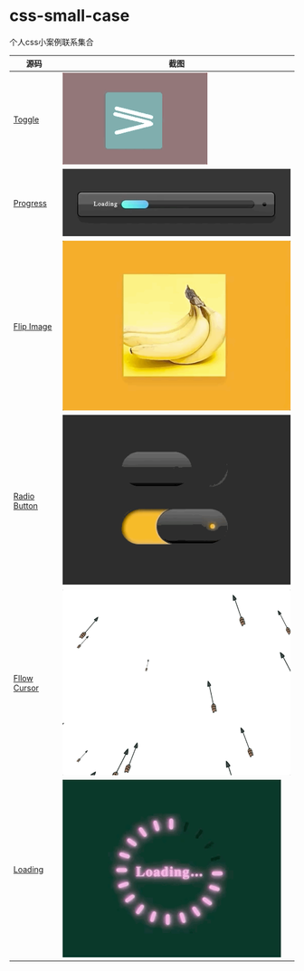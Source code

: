 # css-small-case
个人css小案例联系集合

| 源码 | 截图 |
| ---- | ---- |
| [Toggle](https://github.com/dlgchg/css-small-case/blob/main/toggle.html) | ![](https://github.com/dlgchg/css-small-case/blob/main/gif/toggle.gif?raw=true) |
| [Progress](https://github.com/dlgchg/css-small-case/blob/main/progress.html) | ![](https://github.com/dlgchg/css-small-case/blob/main/gif/progress.gif?raw=true) |
| [Flip Image](https://github.com/dlgchg/css-small-case/blob/main/flipimage.html) | ![](https://github.com/dlgchg/css-small-case/blob/main/gif/flipimage.gif?raw=true) |
| [Radio Button](https://github.com/dlgchg/css-small-case/blob/main/radio.html) | ![](https://github.com/dlgchg/css-small-case/blob/main/gif/radio.gif?raw=true) |
| [Fllow Cursor](https://github.com/dlgchg/css-small-case/blob/main/fllowapple.html) | ![](https://github.com/dlgchg/css-small-case/blob/main/gif/fllowcursor.gif?raw=true) |
| [Loading](https://github.com/dlgchg/css-small-case/blob/main/loading.html) | ![](https://github.com/dlgchg/css-small-case/blob/main/gif/loading.gif?raw=true) |